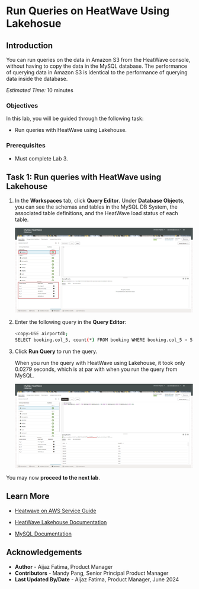 # Run Queries on HeatWave Using Lakehosue

## Introduction

You can run queries on the data in Amazon S3 from the HeatWave console, without having to copy the data in the MySQL database. The performance of querying data in Amazon S3 is identical to the performance of querying data inside the database. 

_Estimated Time:_ 10 minutes

### Objectives

In this lab, you will be guided through the following task:

- Run queries with HeatWave using Lakehouse.

### Prerequisites

- Must complete Lab 3.

## Task 1: Run queries with HeatWave using Lakehouse

1. In the **Workspaces** tab, click **Query Editor**. Under **Database Objects**, you can see the schemas and tables in the MySQL DB System, the associated table definitions, and the HeatWave load status of each table.
 
    ![Schema details](./images/1-heatwave-loaded-details.png "Schema details")

2. Enter the following query in the **Query Editor**:

    ```bash
    <copy>USE airportdb; 
    SELECT booking.col_5, count(*) FROM booking WHERE booking.col_5 > 500 GROUP BY booking.col_5 ORDER BY booking.col_5 LIMIT 100;</copy> 
    ```

3. Click **Run Query** to run the query.

    When you run the query with HeatWave using Lakehouse, it took only 0.0279 seconds, which is at par with when you run the query from MySQL.

    ![Run queries with HeatWave using Lakehouse](./images/2-run-query.png "Run queries with HeatWave using Lakehouse")

You may now **proceed to the next lab**.

## Learn More

- [Heatwave on AWS Service Guide](https://dev.mysql.com/doc/heatwave-aws/en/)

- [HeatWave Lakehouse Documentation](https://dev.mysql.com/doc/heatwave/en/mys-hw-lakehouse.html)

- [MySQL Documentation](https://dev.mysql.com/)

## Acknowledgements

- **Author** - Aijaz Fatima, Product Manager
- **Contributors** - Mandy Pang, Senior Principal Product Manager
- **Last Updated By/Date** - Aijaz Fatima, Product Manager, June 2024
